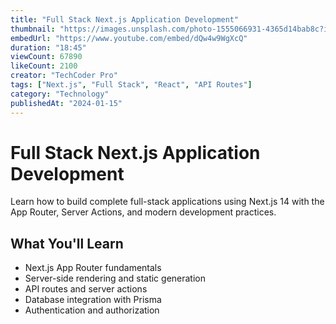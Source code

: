 ```yaml
---
title: "Full Stack Next.js Application Development"
thumbnail: "https://images.unsplash.com/photo-1555066931-4365d14bab8c?ixlib=rb-4.0.3&auto=format&fit=crop&w=400&h=225"
embedUrl: "https://www.youtube.com/embed/dQw4w9WgXcQ"
duration: "18:45"
viewCount: 67890
likeCount: 2100
creator: "TechCoder Pro"
tags: ["Next.js", "Full Stack", "React", "API Routes"]
category: "Technology"
publishedAt: "2024-01-15"
---
```


# Full Stack Next.js Application Development

Learn how to build complete full-stack applications using Next.js 14 with the App Router, Server Actions, and modern development practices.

## What You'll Learn
- Next.js App Router fundamentals
- Server-side rendering and static generation
- API routes and server actions
- Database integration with Prisma
- Authentication and authorization